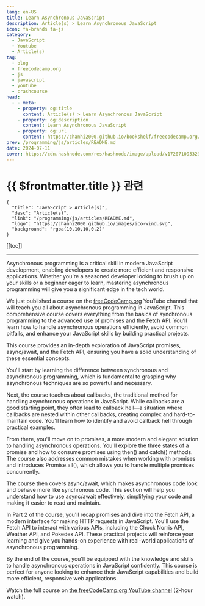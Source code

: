 ```yaml
---
lang: en-US
title: Learn Asynchronous JavaScript
description: Article(s) > Learn Asynchronous JavaScript
icon: fa-brands fa-js
category: 
  - JavaScript
  - Youtube
  - Article(s)
tag: 
  - blog
  - freecodecamp.org
  - js
  - javascript
  - youtube
  - crashcourse
head:
  - - meta:
    - property: og:title
      content: Article(s) > Learn Asynchronous JavaScript
    - property: og:description
      content: Learn Asynchronous JavaScript
    - property: og:url
      content: https://chanhi2000.github.io/bookshelf/freecodecamp.org/learn-asynchronous-javascript.html
prev: /programming/js/articles/README.md
date: 2024-07-11
cover: https://cdn.hashnode.com/res/hashnode/image/upload/v1720710953239/c174ffdc-98cf-4768-bcea-e23c2fb1cd81.png
---
```


# {{ $frontmatter.title }} 관련

```component VPCard
{
  "title": "JavaScript > Article(s)",
  "desc": "Article(s)",
  "link": "/programming/js/articles/README.md",
  "logo": "https://chanhi2000.github.io/images/ico-wind.svg",
  "background": "rgba(10,10,10,0.2)"
}
```

[[toc]]

---

<SiteInfo
  name="Learn Asynchronous JavaScript"
  desc="Asynchronous programming is a critical skill in modern JavaScript development, enabling developers to create more efficient and responsive applications. Whether you're a seasoned developer looking to brush up on your skills or a beginner eager to lea..."
  url="https://freecodecamp.org/news/learn-asynchronous-javascript/"
  logo="https://cdn.freecodecamp.org/universal/favicons/favicon.ico"
  preview="https://cdn.hashnode.com/res/hashnode/image/upload/v1720710953239/c174ffdc-98cf-4768-bcea-e23c2fb1cd81.png"/>

Asynchronous programming is a critical skill in modern JavaScript development, enabling developers to create more efficient and responsive applications. Whether you're a seasoned developer looking to brush up on your skills or a beginner eager to learn, mastering asynchronous programming will give you a significant edge in the tech world.

We just published a course on the [<VPIcon icon="fa-brands fa-free-code-camp"/>freeCodeCamp.org](http://freeCodeCamp.org) YouTube channel that will teach you all about asynchronous programming in JavaScript. This comprehensive course covers everything from the basics of synchronous programming to the advanced use of promises and the Fetch API. You’ll learn how to handle asynchronous operations efficiently, avoid common pitfalls, and enhance your JavaScript skills by building practical projects.

This course provides an in-depth exploration of JavaScript promises, async/await, and the Fetch API, ensuring you have a solid understanding of these essential concepts.

You'll start by learning the difference between synchronous and asynchronous programming, which is fundamental to grasping why asynchronous techniques are so powerful and necessary.

Next, the course teaches about callbacks, the traditional method for handling asynchronous operations in JavaScript. While callbacks are a good starting point, they often lead to callback hell—a situation where callbacks are nested within other callbacks, creating complex and hard-to-maintain code. You'll learn how to identify and avoid callback hell through practical examples.

From there, you'll move on to promises, a more modern and elegant solution to handling asynchronous operations. You'll explore the three states of a promise and how to consume promises using then() and catch() methods. The course also addresses common mistakes when working with promises and introduces Promise.all(), which allows you to handle multiple promises concurrently.

The course then covers async/await, which makes asynchronous code look and behave more like synchronous code. This section will help you understand how to use async/await effectively, simplifying your code and making it easier to read and maintain.

In Part 2 of the course, you'll recap promises and dive into the Fetch API, a modern interface for making HTTP requests in JavaScript. You'll use the Fetch API to interact with various APIs, including the Chuck Norris API, Weather API, and Pokedex API. These practical projects will reinforce your learning and give you hands-on experience with real-world applications of asynchronous programming.

By the end of the course, you’ll be equipped with the knowledge and skills to handle asynchronous operations in JavaScript confidently. This course is perfect for anyone looking to enhance their JavaScript capabilities and build more efficient, responsive web applications.

Watch the full course on [<VPIcon icon="fa-brands fa-youtube"/>the freeCodeCamp.org YouTube channel](https://youtu.be/OFpqvaJ3QYg) (2-hour watch).

<VidStack src="youtube/OFpqvaJ3QYg" />


